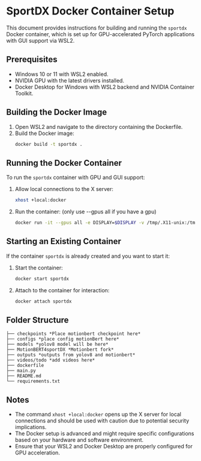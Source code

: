 # SportDX Docker Container Setup

This document provides instructions for building and running the `sportdx` Docker container, which is set up for GPU-accelerated PyTorch applications with GUI support via WSL2.

## Prerequisites

- Windows 10 or 11 with WSL2 enabled.
- NVIDIA GPU with the latest drivers installed.
- Docker Desktop for Windows with WSL2 backend and NVIDIA Container Toolkit.

## Building the Docker Image

1. Open WSL2 and navigate to the directory containing the Dockerfile.
2. Build the Docker image:
   ```bash
   docker build -t sportdx .
   ```

## Running the Docker Container

To run the `sportdx` container with GPU and GUI support:

1. Allow local connections to the X server:
   ```bash
   xhost +local:docker
   ```

2. Run the container: (only use --gpus all if you have a gpu)
   ```bash
   docker run -it --gpus all -e DISPLAY=$DISPLAY -v /tmp/.X11-unix:/tmp/.X11-unix sportdx
   ```

## Starting an Existing Container

If the container `sportdx` is already created and you want to start it:

1. Start the container:
   ```bash
   docker start sportdx
   ```

2. Attach to the container for interaction:
   ```bash
   docker attach sportdx
   ```

## Folder Structure

```
├── checkpoints *Place motionbert checkpoint here*
├── configs *place config motionBert here*
├── models *yolov8 model will be here*
├── MotionBERT4sportDX *Motionbert fork*
├── outputs *outputs from yolov8 and motionbert*
├── videos/todo *add videos here*
├── dockerfile
├── main.py
├── README.md
└── requirements.txt
```

## Notes

- The command `xhost +local:docker` opens up the X server for local connections and should be used with caution due to potential security implications.
- The Docker setup is advanced and might require specific configurations based on your hardware and software environment.
- Ensure that your WSL2 and Docker Desktop are properly configured for GPU acceleration.

